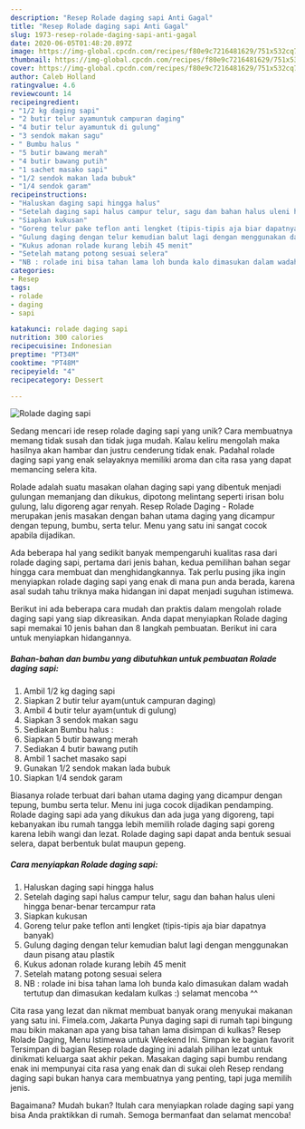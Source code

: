 ```yaml
---
description: "Resep Rolade daging sapi Anti Gagal"
title: "Resep Rolade daging sapi Anti Gagal"
slug: 1973-resep-rolade-daging-sapi-anti-gagal
date: 2020-06-05T01:48:20.897Z
image: https://img-global.cpcdn.com/recipes/f80e9c7216481629/751x532cq70/rolade-daging-sapi-foto-resep-utama.jpg
thumbnail: https://img-global.cpcdn.com/recipes/f80e9c7216481629/751x532cq70/rolade-daging-sapi-foto-resep-utama.jpg
cover: https://img-global.cpcdn.com/recipes/f80e9c7216481629/751x532cq70/rolade-daging-sapi-foto-resep-utama.jpg
author: Caleb Holland
ratingvalue: 4.6
reviewcount: 14
recipeingredient:
- "1/2 kg daging sapi"
- "2 butir telur ayamuntuk campuran daging"
- "4 butir telur ayamuntuk di gulung"
- "3 sendok makan sagu"
- " Bumbu halus "
- "5 butir bawang merah"
- "4 butir bawang putih"
- "1 sachet masako sapi"
- "1/2 sendok makan lada bubuk"
- "1/4 sendok garam"
recipeinstructions:
- "Haluskan daging sapi hingga halus"
- "Setelah daging sapi halus campur telur, sagu dan bahan halus uleni hingga benar-benar tercampur rata"
- "Siapkan kukusan"
- "Goreng telur pake teflon anti lengket (tipis-tipis aja biar dapatnya banyak)"
- "Gulung daging dengan telur kemudian balut lagi dengan menggunakan daun pisang atau plastik"
- "Kukus adonan rolade kurang lebih 45 menit"
- "Setelah matang potong sesuai selera"
- "NB : rolade ini bisa tahan lama loh bunda kalo dimasukan dalam wadah tertutup dan dimasukan kedalam kulkas :) selamat mencoba ^^"
categories:
- Resep
tags:
- rolade
- daging
- sapi

katakunci: rolade daging sapi 
nutrition: 300 calories
recipecuisine: Indonesian
preptime: "PT34M"
cooktime: "PT48M"
recipeyield: "4"
recipecategory: Dessert

---
```



![Rolade daging sapi](https://img-global.cpcdn.com/recipes/f80e9c7216481629/751x532cq70/rolade-daging-sapi-foto-resep-utama.jpg)

Sedang mencari ide resep rolade daging sapi yang unik? Cara membuatnya memang tidak susah dan tidak juga mudah. Kalau keliru mengolah maka hasilnya akan hambar dan justru cenderung tidak enak. Padahal rolade daging sapi yang enak selayaknya memiliki aroma dan cita rasa yang dapat memancing selera kita.

Rolade adalah suatu masakan olahan daging sapi yang dibentuk menjadi gulungan memanjang dan dikukus, dipotong melintang seperti irisan bolu gulung, lalu digoreng agar renyah. Resep Rolade Daging - Rolade merupakan jenis masakan dengan bahan utama daging yang dicampur dengan tepung, bumbu, serta telur. Menu yang satu ini sangat cocok apabila dijadikan.

Ada beberapa hal yang sedikit banyak mempengaruhi kualitas rasa dari rolade daging sapi, pertama dari jenis bahan, kedua pemilihan bahan segar hingga cara membuat dan menghidangkannya. Tak perlu pusing jika ingin menyiapkan rolade daging sapi yang enak di mana pun anda berada, karena asal sudah tahu triknya maka hidangan ini dapat menjadi suguhan istimewa.


Berikut ini ada beberapa cara mudah dan praktis dalam mengolah rolade daging sapi yang siap dikreasikan. Anda dapat menyiapkan Rolade daging sapi memakai 10 jenis bahan dan 8 langkah pembuatan. Berikut ini cara untuk menyiapkan hidangannya.

<!--inarticleads1-->

##### Bahan-bahan dan bumbu yang dibutuhkan untuk pembuatan Rolade daging sapi:

1. Ambil 1/2 kg daging sapi
1. Siapkan 2 butir telur ayam(untuk campuran daging)
1. Ambil 4 butir telur ayam(untuk di gulung)
1. Siapkan 3 sendok makan sagu
1. Sediakan  Bumbu halus :
1. Siapkan 5 butir bawang merah
1. Sediakan 4 butir bawang putih
1. Ambil 1 sachet masako sapi
1. Gunakan 1/2 sendok makan lada bubuk
1. Siapkan 1/4 sendok garam


Biasanya rolade terbuat dari bahan utama daging yang dicampur dengan tepung, bumbu serta telur. Menu ini juga cocok dijadikan pendamping. Rolade daging sapi ada yang dikukus dan ada juga yang digoreng, tapi kebanyakan ibu rumah tangga lebih memilih rolade daging sapi goreng karena lebih wangi dan lezat. Rolade daging sapi dapat anda bentuk sesuai selera, dapat berbentuk bulat maupun gepeng. 

<!--inarticleads2-->

##### Cara menyiapkan Rolade daging sapi:

1. Haluskan daging sapi hingga halus
1. Setelah daging sapi halus campur telur, sagu dan bahan halus uleni hingga benar-benar tercampur rata
1. Siapkan kukusan
1. Goreng telur pake teflon anti lengket (tipis-tipis aja biar dapatnya banyak)
1. Gulung daging dengan telur kemudian balut lagi dengan menggunakan daun pisang atau plastik
1. Kukus adonan rolade kurang lebih 45 menit
1. Setelah matang potong sesuai selera
1. NB : rolade ini bisa tahan lama loh bunda kalo dimasukan dalam wadah tertutup dan dimasukan kedalam kulkas :) selamat mencoba ^^


Cita rasa yang lezat dan nikmat membuat banyak orang menyukai makanan yang satu ini. Fimela.com, Jakarta Punya daging sapi di rumah tapi bingung mau bikin makanan apa yang bisa tahan lama disimpan di kulkas? Resep Rolade Daging, Menu Istimewa untuk Weekend Ini. Simpan ke bagian favorit Tersimpan di bagian Resep rolade daging ini adalah pilihan lezat untuk dinikmati keluarga saat akhir pekan. Masakan daging sapi bumbu rendang enak ini mempunyai cita rasa yang enak dan di sukai oleh Resep rendang daging sapi bukan hanya cara membuatnya yang penting, tapi juga memilih jenis. 

Bagaimana? Mudah bukan? Itulah cara menyiapkan rolade daging sapi yang bisa Anda praktikkan di rumah. Semoga bermanfaat dan selamat mencoba!
